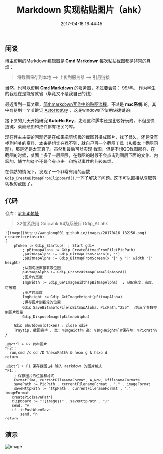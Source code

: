 ﻿---
title: Markdown 实现粘贴图片（ahk）
date: 2017-04-16 16:44:45
type: "archives"
categories:
  - AutoHotKey
  - Markdown
tags:
  - AutoHotKey
  - Markdown
---

## 闲谈
博主使用的Markdown编辑器是 **Cmd Markdown** 每次粘贴截图都是非常的麻烦：
> 将截图保存到本地 --> 上传到服务器 --> 引用链接

当然，也可以使用  **Cmd Markdown** 的服务器，不过要会员： 99/年。
作为学生的我现在是能省就省（毕竟又不是我自己的钱）

最近看到一篇文章，[简化markdown写作中的贴图流程][1]，不过是 **mac系统** 的。其中有提到一个关键词 [AutoHotKey][2] ，这是windows下使用快捷键的。

接下来的几天开始研究 **AutoHotKey**，发现这种脚本还是比较好玩的，不但是快捷键、桌面绘图和控件都有相关的库。

现在博主主要的问题还是在如果把剪切板的截图转换成图片，找了很久，还是没有找到相关的资料，本来是想实在找不到，就自己写一个截图工具（从根本上截图问题），那是还是太天真了。虽然到最后可以实现 截图，但是不想QQ截图那样，在截图的时候，桌面上多了一层图层，在截图的时候不会点击到图层下面的文件、内容的。博主的这个还是会有点击、和拖动事件的比较麻烦。

在偶然的情况下，发现了一个非常有用的函数 <code>Gdip_CreateBitmapFromClipboard()</code>,一下了解决了问题。这下可以直接从获取剪切板的截图了。

## 代码


仓库：[github地址][3]

> 32位系统用 Gdip.ahk
> 64为系统用 Gdip_All.ahk



```
![image](http://wanglong001.github.io/images/20170416_182250.png)
createPic(PicPath)
{
	pToken := Gdip_Startup() ; Start gdi+
        ; pBitmapAlpha := Gdip_CreateBitmapFromFile(PicPath)
        ;pBitmapAlpha := Gdip_BitmapFromScreen(0, "")
        ;pBitmapAlpha := Gdip_BitmapFromScreen(x "|" y "|" width "|" height)
        ;从剪切板直接获取位图
        pBitmapAlpha := Gdip_CreateBitmapFromClipboard()
        ;图片的宽度
        ImgWidth := Gdip_GetImageWidth(pBitmapAlpha)  ; 获取宽度，高度，可省略
        ;图片的高度
        ImgHeight := Gdip_GetImageHeight(pBitmapAlpha)
        ;保存图片到指定的位置
        Gdip_SaveBitmapToFile(pBitmapAlpha, PicPath,"255") ;第三个参数控制图片质量
        Gdip_DisposeImage(pBitmapAlpha)
        
	Gdip_Shutdown(pToken) ; close gdi+
	Traytip, 截图完毕:, 宽: %ImgWidth% 高: %ImgHeight%`n保存为: %PicPath%
}
```
```
;按ctrl + F2 发布图片
^F2::
  run,cmd /c cd /D %hexoPath% & hexo g & hexo d 
return

;按ctrl + F1 保存截图,并 输入 markdown 的图片格式
^F1::
    ; 保存图片的位置和格式
    FormatTime, currentFilenameFormat, A_Now, %filenameFormat%
    savePath := PicPath . currentFilenameFormat . "." . imageFormat
    saveHttpPath := httpPath . currentFilenameFormat . "." . imageFormat
   createPic(savePath)
   clipboard := "![image](" . saveHttpPath . ")" 
   send, ^v
   if  isPushWhenSave
       send, ^n
return

```

## 演示
![image](http://wanglong001.github.io/images/clipmd_demo.gif)




  [1]: http://www.jianshu.com/p/7bd4e6ed99be
  [2]: autohotkey.com
  [3]: https://github.com/wanglong001/ClipMd